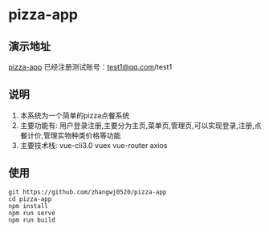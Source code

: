 # pizza-app

## 演示地址
[pizza-app](https://pizza-vue.herokuapp.com//)
 已经注册测试账号：test1@qq.com/test1

## 说明
1. 本系统为一个简单的pizza点餐系统
2. 主要功能有: 用户登录注册,主要分为主页,菜单页,管理页,可以实现登录,注册,点餐计价,管理实物种类价格等功能
3. 主要技术栈: vue-cli3.0 vuex vue-router axios

## 使用
```
git https://github.com/zhangwj0520/pizza-app
cd pizza-app
npm install
npm run serve
npm run build
```